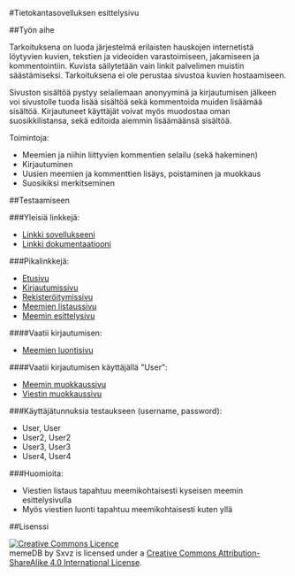 #Tietokantasovelluksen esittelysivu

##Työn aihe

Tarkoituksena on luoda järjestelmä erilaisten hauskojen internetistä löytyvien kuvien, tekstien ja videoiden varastoimiseen, jakamiseen ja kommentointiin. Kuvista säilytetään vain
linkit palvelimen muistin säästämiseksi. Tarkoituksena ei ole perustaa sivustoa kuvien hostaamiseen.

Sivuston sisältöä pystyy selailemaan anonyyminä ja kirjautumisen jälkeen voi sivustolle tuoda lisää sisältöä sekä kommentoida muiden lisäämää sisältöä. Kirjautuneet käyttäjät voivat myös muodostaa oman suosikkilistansa, sekä editoida aiemmin lisäämäänsä sisältöä.

Toimintoja:
- Meemien ja niihin liittyvien kommentien selailu (sekä hakeminen)
- Kirjautuminen
- Uusien meemien ja kommenttien lisäys, poistaminen ja muokkaus
- Suosikiksi merkitseminen

##Testaamiseen

###Yleisiä linkkejä:

- [Linkki sovellukseeni](http://sobackr.users.cs.helsinki.fi/memeDB/)
- [Linkki dokumentaatiooni](doc/dokumentaatio.pdf)

###Pikalinkkejä:

- [Etusivu](http://sobackr.users.cs.helsinki.fi/memeDB/)
- [Kirjautumissivu](http://sobackr.users.cs.helsinki.fi/memeDB/login)
- [Rekisteröitymissivu](http://sobackr.users.cs.helsinki.fi/memeDB/register)
- [Meemien listaussivu](http://sobackr.users.cs.helsinki.fi/memeDB/memes)
- [Meemin esittelysivu](http://sobackr.users.cs.helsinki.fi/memeDB/memes/1)

####Vaatii kirjautumisen:
- [Meemien luontisivu](http://sobackr.users.cs.helsinki.fi/memeDB/memes/create)

####Vaatii kirjautumisen käyttäjällä "User":
- [Meemin muokkaussivu](http://sobackr.users.cs.helsinki.fi/memeDB/memes/1/edit)
- [Viestin muokkaussivu](http://sobackr.users.cs.helsinki.fi/memeDB/comment/1/edit)

###Käyttäjätunnuksia testaukseen (username, password):
- User, User
- User2, User2
- User3, User3
- User4, User4

###Huomioita:
- Viestien listaus tapahtuu meemikohtaisesti kyseisen meemin esittelysivulla
- Myös viestien luonti tapahtuu meemikohtaisesti kuten yllä 

##Lisenssi

<a rel="license" href="http://creativecommons.org/licenses/by-sa/4.0/"><img alt="Creative Commons Licence" style="border-width:0" src="https://i.creativecommons.org/l/by-sa/4.0/88x31.png" /></a></br><span xmlns:dct="http://purl.org/dc/terms/" property="dct:title">memeDB</span> by <span xmlns:cc="http://creativecommons.org/ns#" property="cc:attributionName">Sxvz</span> is licensed under a <a rel="license" href="http://creativecommons.org/licenses/by-sa/4.0/">Creative Commons Attribution-ShareAlike 4.0 International License</a>.